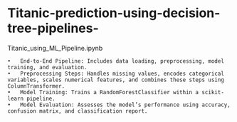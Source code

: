 # Titanic-prediction-using-decision-tree-pipelines-
Titanic_using_ML_Pipeline.ipynb

	•	End-to-End Pipeline: Includes data loading, preprocessing, model training, and evaluation.
	•	Preprocessing Steps: Handles missing values, encodes categorical variables, scales numerical features, and combines these steps using ColumnTransformer.
	•	Model Training: Trains a RandomForestClassifier within a scikit-learn pipeline.
	•	Model Evaluation: Assesses the model’s performance using accuracy, confusion matrix, and classification report.


